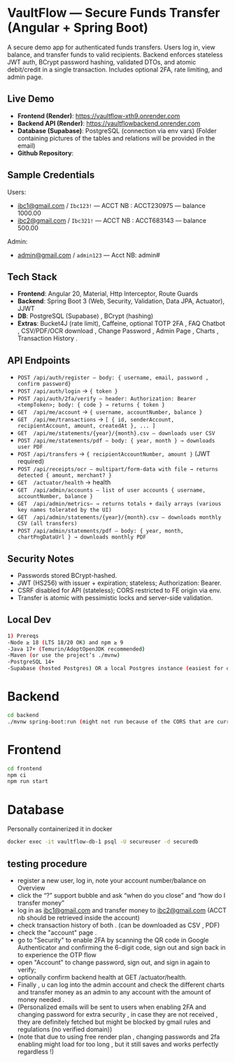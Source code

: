 # VaultFlow — Secure Funds Transfer (Angular + Spring Boot)

A secure demo app for authenticated funds transfers. Users log in, view balance, and transfer funds to valid recipients. Backend enforces stateless JWT auth, BCrypt password hashing, validated DTOs, and atomic debit/credit in a single transaction. Includes optional 2FA, rate limiting, and admin page.

## Live Demo
- **Frontend (Render)**: https://vaultflow-xth9.onrender.com
- **Backend API (Render)**: https://vaultflowbackend.onrender.com
- **Database (Supabase)**: PostgreSQL (connection via env vars) (Folder containing pictures of the tables and relations will be provided in the email)
- **Github Repository**: 
## Sample Credentials
Users:
- ibc1@gmail.com / `Ibc123!` — ACCT NB : ACCT230975 — balance 1000.00
- ibc2@gmail.com / `Ibc321!` — ACCT NB : ACCT683143 — balance 500.00

Admin:
 - admin@gmail.com / `admin123` — Acct NB: admin#

## Tech Stack
- **Frontend**: Angular 20, Material, Http Interceptor, Route Guards
- **Backend**: Spring Boot 3 (Web, Security, Validation, Data JPA, Actuator), JJWT
- **DB**: PostgreSQL (Supabase) , BCrypt (hashing)
- **Extras**: Bucket4J (rate limit), Caffeine, optional TOTP 2FA , FAQ Chatbot , CSV/PDF/OCR download , Change Password , Admin Page , Charts , Transaction History . 

## API Endpoints
- `POST /api/auth/register — body: { username, email, password , confirm password}`
- `POST /api/auth/login` → `{ token }`
- `POST /api/auth/2fa/verify — header: Authorization: Bearer <tempToken>; body: { code } → returns { token }`
- `GET  /api/me/account` → `{ username, accountNumber, balance }`
- `GET  /api/me/transactions` → `[ { id, senderAccount, recipientAccount, amount, createdAt }, ... ]`
- `GET  /api/me/statements/{year}/{month}.csv — downloads user CSV `
- `POST /api/me/statements/pdf — body: { year, month } → downloads user PDF`
- `POST /api/transfers` → `{ recipientAccountNumber, amount }` (JWT required)
- `POST /api/receipts/ocr — multipart/form-data with file → returns detected { amount, merchant? }`
- `GET  /actuator/health` → health
- `GET  /api/admin/accounts — list of user accounts { username, accountNumber, balance }`
- `GET  /api/admin/metrics— → returns totals + daily arrays (various key names tolerated by the UI)`
- `GET  /api/admin/statements/{year}/{month}.csv — downloads monthly CSV (all transfers)`
- `POST /api/admin/statements/pdf — body: { year, month, chartPngDataUrl } → downloads monthly PDF`

## Security Notes
- Passwords stored BCrypt-hashed.
- JWT (HS256) with issuer + expiration; stateless; Authorization: Bearer.
- CSRF disabled for API (stateless); CORS restricted to FE origin via env.
- Transfer is atomic with pessimistic locks and server-side validation.

## Local Dev
```bash
1) Prereqs
-Node ≥ 18 (LTS 18/20 OK) and npm ≥ 9
-Java 17+ (Temurin/AdoptOpenJDK recommended)
-Maven (or use the project’s ./mvnw)
-PostgreSQL 14+
-Supabase (hosted Postgres) OR a local Postgres instance (easiest for offline dev) / (Optional) psql CLI for running SQL
```

# Backend
```bash
cd backend
./mvnw spring-boot:run (might not run because of the CORS that are currently attached to the render)
```
# Frontend
```bash
cd frontend
npm ci
npm run start
```
# Database
Personally containerized it in docker 
```bash
docker exec -it vaultflow-db-1 psql -U secureuser -d securedb
```

## testing procedure
- register a new user, log in, note your account number/balance on Overview
- click the “?” support bubble and ask “when do you close” and “how do I transfer money” 
- log in as ibc1@gmail.com and transfer money to ibc2@gmail.com (ACCT nb should be retrieved inside the account) 
- check transaction history of both . (can be downloaded as CSV , PDF)
- check the "account" page .
- go to "Security" to enable 2FA by scanning the QR code in Google Authenticator and confirming the 6-digit code, sign out and sign back in to experience the OTP flow 
- open "Account" to change password, sign out, and sign in again to verify; 
- optionally confirm backend health at GET /actuator/health.
- Finally , u can log into the admin account and check the different charts and transfer money as an admin to any account with the amount of money needed . 
- (Personalized emails will be sent to users when enabling 2FA and changing password for extra security , in case they are not received , they are definitely fetched but might be blocked by gmail rules and regulations (no verified domain))
- (note that due to using free render plan , changing passwords and 2fa enabling might load for too long , but it still saves and works perfectly regardless !)
